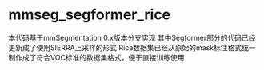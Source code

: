 # mmseg_segformer_rice
本代码基于mmSegmentation 0.x版本分支实现
其中Segformer部分的代码已经更新成了使用SIERRA上采样的形式
Rice数据集已经从原始的mask标注格式统一制作成了符合VOC标准的数据集格式，便于直接训练使用
